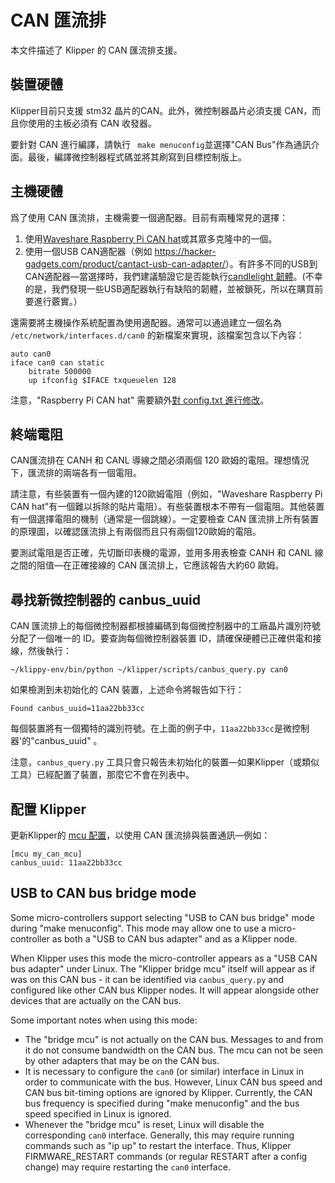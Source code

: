 # CAN 匯流排

本文件描述了 Klipper 的 CAN 匯流排支援。

## 裝置硬體

Klipper目前只支援 stm32 晶片的CAN。此外，微控制器晶片必須支援 CAN，而且你使用的主板必須有 CAN 收發器。

要針對 CAN 進行編譯，請執行 ` make menuconfig`並選擇"CAN Bus"作為通訊介面。最後，編譯微控制器程式碼並將其刷寫到目標控制版上。

## 主機硬體

爲了使用 CAN 匯流排，主機需要一個適配器。目前有兩種常見的選擇：

1. 使用[Waveshare Raspberry Pi CAN hat](https://www.waveshare.com/rs485-can-hat.htm)或其眾多克隆中的一個。
1. 使用一個USB CAN適配器（例如 <https://hacker-gadgets.com/product/cantact-usb-can-adapter/>）。有許多不同的USB到CAN適配器—當選擇時，我們建議驗證它是否能執行[candlelight 韌體](https://github.com/candle-usb/candleLight_fw)。(不幸的是，我們發現一些USB適配器執行有缺陷的韌體，並被鎖死，所以在購買前要進行覈實。）

還需要將主機操作系統配置為使用適配器。通常可以通過建立一個名為 `/etc/network/interfaces.d/can0` 的新檔案來實現，該檔案包含以下內容：

```
auto can0
iface can0 can static
    bitrate 500000
    up ifconfig $IFACE txqueuelen 128
```

注意，"Raspberry Pi CAN hat" 需要額外[對 config.txt 進行修改](https://www.waveshare.com/wiki/RS485_CAN_HAT)。

## 終端電阻

CAN匯流排在 CANH 和 CANL 導線之間必須兩個 120 歐姆的電阻。理想情況下，匯流排的兩端各有一個電阻。

請注意，有些裝置有一個內建的120歐姆電阻（例如，"Waveshare Raspberry Pi CAN hat"有一個難以拆除的貼片電阻）。有些裝置根本不帶有一個電阻。其他裝置有一個選擇電阻的機制（通常是一個跳線）。一定要檢查 CAN 匯流排上所有裝置的原理圖，以確認匯流排上有兩個而且只有兩個120歐姆的電阻。

要測試電阻是否正確，先切斷印表機的電源，並用多用表檢查 CANH 和 CANL 線之間的阻值—在正確接線的 CAN 匯流排上，它應該報告大約60 歐姆。

## 尋找新微控制器的 canbus_uuid

CAN 匯流排上的每個微控制器都根據編碼到每個微控制器中的工廠晶片識別符號分配了一個唯一的 ID。要查詢每個微控制器裝置 ID，請確保硬體已正確供電和接線，然後執行：

```
~/klippy-env/bin/python ~/klipper/scripts/canbus_query.py can0
```

如果檢測到未初始化的 CAN 裝置，上述命令將報告如下行：

```
Found canbus_uuid=11aa22bb33cc
```

每個裝置將有一個獨特的識別符號。在上面的例子中，`11aa22bb33cc`是微控制器'的"canbus_uuid" 。

注意，`canbus_query.py` 工具只會只報告未初始化的裝置—如果Klipper（或類似工具）已經配置了裝置，那麼它不會在列表中。

## 配置 Klipper

更新Klipper的 [mcu 配置](Config_Reference.md#mcu)，以使用 CAN 匯流排與裝置通訊—例如：

```
[mcu my_can_mcu]
canbus_uuid: 11aa22bb33cc
```

## USB to CAN bus bridge mode

Some micro-controllers support selecting "USB to CAN bus bridge" mode during "make menuconfig". This mode may allow one to use a micro-controller as both a "USB to CAN bus adapter" and as a Klipper node.

When Klipper uses this mode the micro-controller appears as a "USB CAN bus adapter" under Linux. The "Klipper bridge mcu" itself will appear as if was on this CAN bus - it can be identified via `canbus_query.py` and configured like other CAN bus Klipper nodes. It will appear alongside other devices that are actually on the CAN bus.

Some important notes when using this mode:

* The "bridge mcu" is not actually on the CAN bus. Messages to and from it do not consume bandwidth on the CAN bus. The mcu can not be seen by other adapters that may be on the CAN bus.
* It is necessary to configure the `can0` (or similar) interface in Linux in order to communicate with the bus. However, Linux CAN bus speed and CAN bus bit-timing options are ignored by Klipper. Currently, the CAN bus frequency is specified during "make menuconfig" and the bus speed specified in Linux is ignored.
* Whenever the "bridge mcu" is reset, Linux will disable the corresponding `can0` interface. Generally, this may require running commands such as "ip up" to restart the interface. Thus, Klipper FIRMWARE_RESTART commands (or regular RESTART after a config change) may require restarting the `can0` interface.
